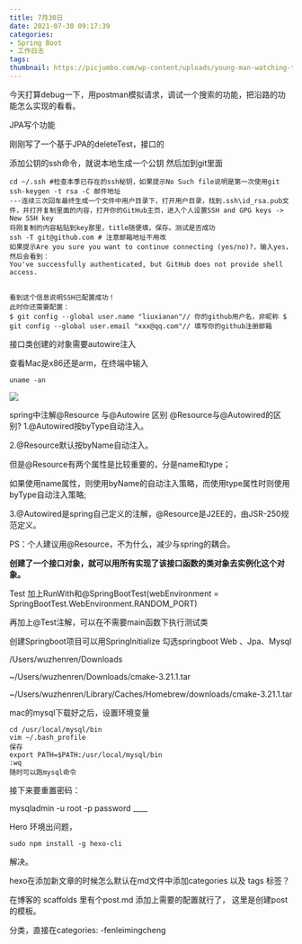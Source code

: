 ```yaml
---
title: 7月30日
date: 2021-07-30 09:17:39
categories: 
- Spring Boot
- 工作日志
tags:
thumbnail: https://picjumbo.com/wp-content/uploads/young-man-watching-the-sunrise-from-top-of-the-mountain-2210x1396.jpg # 略缩图
---
```


今天打算debug一下，用postman模拟请求，调试一个搜索的功能，把沿路的功能怎么实现的看看。



JPA写个功能

刚刚写了一个基于JPA的deleteTest，接口的

添加公钥的ssh命令，就说本地生成一个公钥 然后加到git里面

```shell
cd ~/.ssh #检查本季已存在的ssh秘钥，如果提示No Such file说明是第一次使用git
ssh-keygen -t rsa -C 邮件地址
---连续三次回车最终生成一个文件中用户目录下，打开用户目录，找到.ssh\id_rsa.pub文件，并打开复制里面的内容，打开你的GitHub主页，进入个人设置SSH and GPG keys -> New SSH key
将刚复制的内容粘贴到key那里，title随便填，保存。测试是否成功
ssh -T git@github.com # 注意邮箱地址不用改
如果提示Are you sure you want to continue connecting (yes/no)?，输入yes，然后会看到：
You've successfully authenticated, but GitHub does not provide shell access.


看到这个信息说明SSH已配置成功！
此时你还需要配置：
$ git config --global user.name "liuxianan"// 你的github用户名，非昵称 $ git config --global user.email "xxx@qq.com"// 填写你的github注册邮箱
```

接口类创建的对象需要autowire注入

查看Mac是x86还是arm，在终端中输入

```shell
uname -an
```

![](https://tva1.sinaimg.cn/large/008i3skNgy1gt04aumgwyj30gg01ojrs.jpg)



spring中注解@Resource 与@Autowire 区别
@Resource与@Autowired的区别?
1.@Autowired按byType自动注入。

2.@Resource默认按byName自动注入。

但是@Resource有两个属性是比较重要的，分是name和type；

如果使用name属性，则使用byName的自动注入策略，而使用type属性时则使用byType自动注入策略;

3.@Autowired是spring自己定义的注解，@Resource是J2EE的，由JSR-250规范定义。

PS：个人建议用@Resource，不为什么，减少与spring的耦合。

**创建了一个接口对象，就可以用所有实现了该接口函数的类对象去实例化这个对象。**

Test 加上RunWith和@SpringBootTest(webEnvironment = SpringBootTest.WebEnvironment.RANDOM_PORT)

再加上@Test注解，可以在不需要main函数下执行测试类

创建Springboot项目可以用SpringInitialize 勾选springboot Web 、Jpa、Mysql



/Users/wuzhenren/Downloads

~/Users/wuzhenren/Downloads/cmake-3.21.1.tar

~/Users/wuzhenren/Library/Caches/Homebrew/downloads/cmake-3.21.1.tar



mac的mysql下载好之后，设置环境变量

```shell
cd /usr/local/mysql/bin
vim ~/.bash_profile
保存
export PATH=$PATH:/usr/local/mysql/bin
:wq
随时可以跑mysql命令
```



接下来要重置密码：

mysqladmin -u root -p password ____





Hero 环境出问题，

```shell
sudo npm install -g hexo-cli

```

解决。

hexo在添加新文章的时候怎么默认在md文件中添加categories 以及 tags 标签？

在博客的 scaffolds 里有个post.md 添加上需要的配置就行了， 这里是创建post的模板。

分类，直接在categories: -fenleimingcheng



